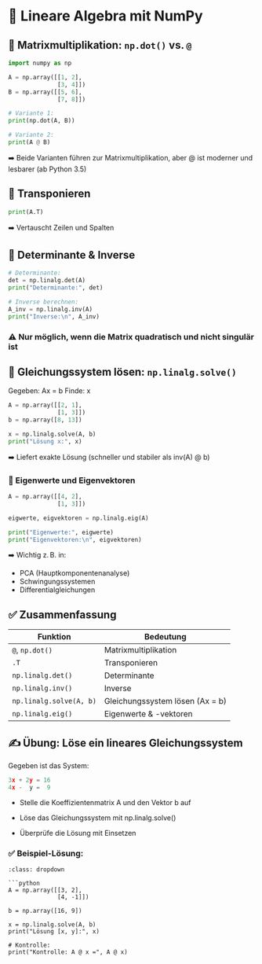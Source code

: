 # 🔢 Lineare Algebra mit NumPy

## 🧮 Matrixmultiplikation: `np.dot()` vs. `@`
```python
import numpy as np

A = np.array([[1, 2],
              [3, 4]])
B = np.array([[5, 6],
              [7, 8]])

# Variante 1:
print(np.dot(A, B))

# Variante 2:
print(A @ B)
```

➡️ Beide Varianten führen zur Matrixmultiplikation, aber @ ist moderner und lesbarer (ab Python 3.5)

## 🔁 Transponieren
```python
print(A.T)
```

➡️ Vertauscht Zeilen und Spalten

## 🧠 Determinante & Inverse
```python
# Determinante:
det = np.linalg.det(A)
print("Determinante:", det)

# Inverse berechnen:
A_inv = np.linalg.inv(A)
print("Inverse:\n", A_inv)
```

### ⚠️ Nur möglich, wenn die Matrix quadratisch und nicht singulär ist

## 📌 Gleichungssystem lösen: `np.linalg.solve()`
Gegeben:
Ax = b
Finde: x

```python
A = np.array([[2, 1],
              [1, 3]])
b = np.array([8, 13])

x = np.linalg.solve(A, b)
print("Lösung x:", x)
```

➡️ Liefert exakte Lösung (schneller und stabiler als inv(A) @ b)

### 🧮 Eigenwerte und Eigenvektoren
```python
A = np.array([[4, 2],
              [1, 3]])

eigwerte, eigvektoren = np.linalg.eig(A)

print("Eigenwerte:", eigwerte)
print("Eigenvektoren:\n", eigvektoren)
```
➡️ Wichtig z. B. in:

* PCA (Hauptkomponentenanalyse)
* Schwingungssystemen
* Differentialgleichungen

## ✅ Zusammenfassung

Funktion | Bedeutung
| - | -
`@`, `np.dot()` | Matrixmultiplikation
`.T` | Transponieren
`np.linalg.det()` | Determinante
`np.linalg.inv()` | Inverse
`np.linalg.solve(A, b)` | Gleichungssystem lösen (Ax = b)
`np.linalg.eig()` | Eigenwerte & -vektoren

## ✍️ Übung: Löse ein lineares Gleichungssystem
Gegeben ist das System:

```python
3x + 2y = 16  
4x -  y =  9
```

* Stelle die Koeffizientenmatrix A und den Vektor b auf

* Löse das Gleichungssystem mit np.linalg.solve()

* Überprüfe die Lösung mit Einsetzen

### ✅ Beispiel-Lösung:
```{admonition} 💡 Lösung anzeigen
:class: dropdown

```python
A = np.array([[3, 2],
              [4, -1]])

b = np.array([16, 9])

x = np.linalg.solve(A, b)
print("Lösung [x, y]:", x)

# Kontrolle:
print("Kontrolle: A @ x =", A @ x)
```